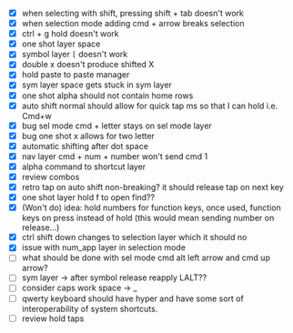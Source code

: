 - [x] when selecting with shift, pressing shift + tab doesn't work
- [x] when selection mode adding cmd + arrow breaks selection
- [x] ctrl + g hold doesn't work
- [x] one shot layer space
- [x] symbol layer `[` doesn't work
- [x] double x doesn't produce shifted X
- [x] hold paste to paste manager
- [x] sym layer space gets stuck in sym layer
- [x] one shot alpha should not contain home rows
- [x] auto shift normal should allow for quick tap ms so that I can hold i.e. Cmd+w
- [x] bug sel mode cmd + letter stays on sel mode layer
- [x] bug one shot x allows for two letter
- [x] automatic shifting after dot space
- [x] nav layer cmd + num + number won't send cmd 1
- [x] alpha command to shortcut layer
- [x] review combos
- [x] retro tap on auto shift non-breaking? it should release tap on next key
- [x] one shot layer hold f to open find??
- [x] (Won't do) idea: hold numbers for function keys, once used, function keys on press instead of hold (this would mean sending number on release...)
- [x] ctrl shift down changes to selection layer which it should no
- [x] issue with num_app layer in selection mode
- [ ] what should be done with sel mode cmd alt left arrow and cmd up arrow?
- [ ] sym layer -> after symbol release reapply LALT??
- [ ] consider caps work space -> _
- [ ] qwerty keyboard should have hyper and have some sort of interoperability of system shortcuts.
- [ ] review hold taps
